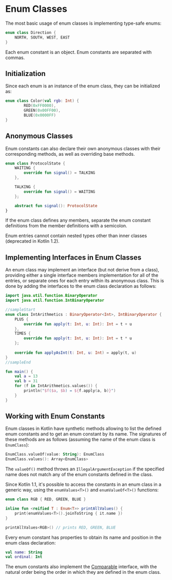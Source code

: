 [//]: # (title: Enum Classes)

# Enum Classes

The most basic usage of enum classes is implementing type-safe enums:



```kotlin
enum class Direction {
    NORTH, SOUTH, WEST, EAST
}
```


Each enum constant is an object. Enum constants are separated with commas.

## Initialization

Since each enum is an instance of the enum class, they can be initialized as:



```kotlin
enum class Color(val rgb: Int) {
        RED(0xFF0000),
        GREEN(0x00FF00),
        BLUE(0x0000FF)
}
```


## Anonymous Classes

Enum constants can also declare their own anonymous classes with their corresponding methods, as well as overriding base methods.



```kotlin
enum class ProtocolState {
    WAITING {
        override fun signal() = TALKING
    },

    TALKING {
        override fun signal() = WAITING
    };

    abstract fun signal(): ProtocolState
}
```


If the enum class defines any members, separate the enum constant definitions from the member definitions with a semicolon.

Enum entries cannot contain nested types other than inner classes (deprecated in Kotlin 1.2).

## Implementing Interfaces in Enum Classes

An enum class may implement an interface (but not derive from a class), providing either a single interface members implementation for all of the entries, or separate ones for each entry within its anonymous class. This is done by adding the interfaces to the enum class declaration as follows:



```kotlin
import java.util.function.BinaryOperator
import java.util.function.IntBinaryOperator

//sampleStart
enum class IntArithmetics : BinaryOperator<Int>, IntBinaryOperator {
    PLUS {
        override fun apply(t: Int, u: Int): Int = t + u
    },
    TIMES {
        override fun apply(t: Int, u: Int): Int = t * u
    };
    
    override fun applyAsInt(t: Int, u: Int) = apply(t, u)
}
//sampleEnd

fun main() {
    val a = 13
    val b = 31
    for (f in IntArithmetics.values()) {
        println("$f($a, $b) = ${f.apply(a, b)}")
    }
}
```


## Working with Enum Constants

Enum classes in Kotlin have synthetic methods allowing to list
the defined enum constants and to get an enum constant by its name. The signatures
of these methods are as follows (assuming the name of the enum class is `EnumClass`):



```kotlin
EnumClass.valueOf(value: String): EnumClass
EnumClass.values(): Array<EnumClass>
```


The `valueOf()` method throws an `IllegalArgumentException` if the specified name does
not match any of the enum constants defined in the class.

Since Kotlin 1.1, it's possible to access the constants in an enum class in a generic way, using
the `enumValues<T>()` and `enumValueOf<T>()` functions:



```kotlin
enum class RGB { RED, GREEN, BLUE }

inline fun <reified T : Enum<T>> printAllValues() {
    print(enumValues<T>().joinToString { it.name })
}

printAllValues<RGB>() // prints RED, GREEN, BLUE
```


Every enum constant has properties to obtain its name and position in the enum class declaration:



```kotlin
val name: String
val ordinal: Int
```


The enum constants also implement the [Comparable](https://kotlinlang.org/api/latest/jvm/stdlib/kotlin/-comparable/index.html) interface,
with the natural order being the order in which they are defined in the enum class.
